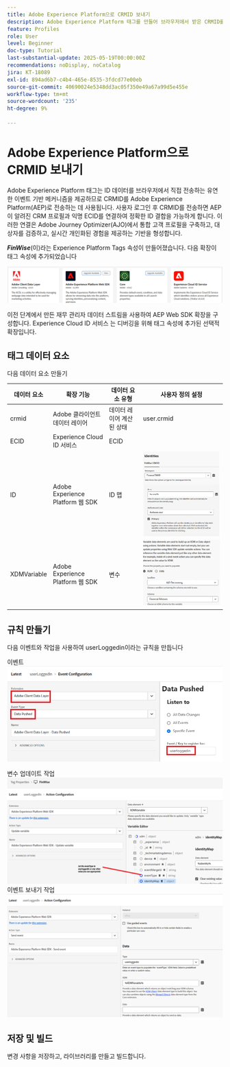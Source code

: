 ```yaml
---
title: Adobe Experience Platform으로 CRMID 보내기
description: Adobe Experience Platform 태그를 만들어 브라우저에서 받은 CRMID를 Adobe Experience Platform으로 보냅니다.
feature: Profiles
role: User
level: Beginner
doc-type: Tutorial
last-substantial-update: 2025-05-19T00:00:00Z
recommendations: noDisplay, noCatalog
jira: KT-18089
exl-id: 894ad6b7-c4b4-465e-8535-3fdcd77e00eb
source-git-commit: 40690024e5348dd3ac05f350e49a67a99d5e455e
workflow-type: tm+mt
source-wordcount: '235'
ht-degree: 9%

---
```


# Adobe Experience Platform으로 CRMID 보내기

Adobe Experience Platform 태그는 ID 데이터를 브라우저에서 직접 전송하는 유연한 이벤트 기반 메커니즘을 제공하므로 CRMID를 Adobe Experience Platform(AEP)로 전송하는 데 사용됩니다. 사용자 로그인 후 CRMID를 전송하면 AEP이 알려진 CRM 프로필과 익명 ECID를 연결하여 정확한 ID 결합을 가능하게 합니다. 이러한 연결은 Adobe Journey Optimizer(AJO)에서 통합 고객 프로필을 구축하고, 대상자를 검증하고, 실시간 개인화된 경험을 제공하는 기반을 형성합니다.

_**FinWise**_(이)라는 Experience Platform Tags 속성이 만들어졌습니다. 다음 확장이 태그 속성에 추가되었습니다

![tags-extensions](assets/tags-extensions.png)

이전 단계에서 만든 재무 관리자 데이터 스트림을 사용하여 AEP Web SDK 확장을 구성합니다.
Experience Cloud ID 서비스 는 디버깅을 위해 태그 속성에 추가된 선택적 확장입니다.

## 태그 데이터 요소

다음 데이터 요소 만들기

| 데이터 요소 | 확장 기능 | 데이터 요소 유형 | 사용자 정의 설정 |
|--------------|-----------------------------------|---------------------------|----------------------------------------|
| crmid | Adobe 클라이언트 데이터 레이어 | 데이터 레이어 계산된 상태 | user.crmid |
| ECID | Experience Cloud ID 서비스 | ECID |                                        |
| ID | Adobe Experience Platform 웹 SDK | ID 맵 | ![이미지](assets/identity-settings.png) |
| XDMVariable | Adobe Experience Platform 웹 SDK | 변수 | ![이미지](assets/xdmvariable.png) |

## 규칙 만들기

다음 이벤트와 작업을 사용하여 userLoggedin이라는 규칙을 만듭니다

이벤트
![이벤트](assets/data-pushed-event.png)

변수 업데이트 작업
![update-variable](assets/update-variable.png)
이벤트 보내기 작업
![이벤트 보내기](assets/send-event.png)

## 저장 및 빌드

변경 사항을 저장하고, 라이브러리를 만들고 빌드합니다.
